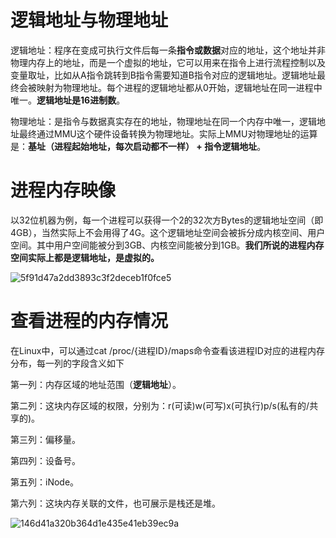 # 逻辑地址与物理地址

逻辑地址：程序在变成可执行文件后每一条**指令或数据**对应的地址，这个地址并非物理内存上的地址，而是一个虚拟的地址，它可以用来在指令上进行流程控制以及变量取址，比如从A指令跳转到B指令需要知道B指令对应的逻辑地址。逻辑地址最终会被映射为物理地址。每个进程的逻辑地址都从0开始，逻辑地址在同一进程中唯一。**逻辑地址是16进制数**。

物理地址：是指令与数据真实存在的地址，物理地址在同一个内存中唯一，逻辑地址最终通过MMU这个硬件设备转换为物理地址。实际上MMU对物理地址的运算是：**基址（进程起始地址，每次启动都不一样） + 指令逻辑地址**。

# 进程内存映像

以32位机器为例，每一个进程可以获得一个2的32次方Bytes的逻辑地址空间（即4GB），当然实际上不会用得了4G。这个逻辑地址空间会被拆分成内核空间、用户空间。其中用户空间能被分到3GB、内核空间能被分到1GB。**我们所说的进程内存空间实际上都是逻辑地址，是虚拟的。**

![5f91d47a2dd3893c3f2deceb1f0fce5](https://user-images.githubusercontent.com/48977889/147723513-bbe7b38e-05d0-48f6-9933-f8fc9100f314.jpg)



# 查看进程的内存情况

在Linux中，可以通过cat /proc/{进程ID}/maps命令查看该进程ID对应的进程内存分布，每一列的字段含义如下

第一列：内存区域的地址范围（**逻辑地址**）。

第二列：这块内存区域的权限，分别为：r(可读)w(可写)x(可执行)p/s(私有的/共享的)。

第三列：偏移量。

第四列：设备号。

第五列：iNode。

第六列：这块内存关联的文件，也可展示是栈还是堆。

![146d41a320b364d1e435e41eb39ec9a](https://user-images.githubusercontent.com/48977889/147723518-3b0d659a-86c2-4f74-a0be-adc0d82f6652.jpg)